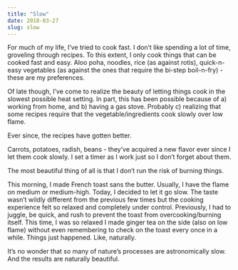 ```yaml
---
title: "Slow"
date: 2018-03-27
slug: slow
---
```

For much of my life, I’ve tried to cook fast. I don’t like spending a lot of time, groveling through recipes. To this extent, I only cook things that can be cooked fast and easy. Aloo poha, noodles, rice (as against rotis), quick-n-easy vegetables (as against the ones that require the bi-step boil-n-fry) - these are my preferences.

Of late though, I’ve come to realize the beauty of letting things cook in the slowest possible heat setting. In part, this has been possible because of a) working from home, and b) having a gas stove. Probably c) realizing that some recipes require that the vegetable/ingredients cook slowly over low flame.

Ever since, the recipes have gotten better.

Carrots, potatoes, radish, beans - they’ve acquired a new flavor ever since I let them cook slowly. I set a timer as I work just so I don’t forget about them.

The most beautiful thing of all is that I don’t run the risk of burning things.

This morning, I made French toast sans the butter. Usually, I have the flame on medium or medium-high. Today, I decided to let it go slow. The taste wasn’t wildly different from the previous few times but the cooking experience felt so relaxed and completely under control. Previously, I had to juggle, be quick, and rush to prevent the toast from overcooking/burning itself. This time, I was so relaxed I made ginger tea on the side (also on low flame) without even remembering to check on the toast every once in a while. Things just happened. Like, naturally.

It’s no wonder that so many of nature’s processes are astronomically slow. And the results are naturally beautiful.